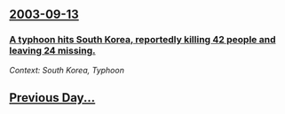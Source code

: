 ## [2003-09-13](/news/2003/09/13/index.md)

### [ A typhoon hits South Korea, reportedly killing 42 people and leaving 24 missing.](/news/2003/09/13/a-typhoon-hits-south-korea-reportedly-killing-42-people-and-leaving-24-missing.md)
_Context: South Korea, Typhoon_

## [Previous Day...](/news/2003/09/12/index.md)


